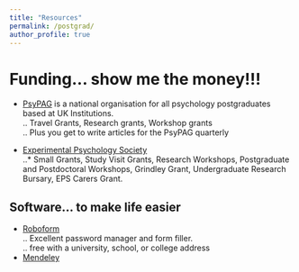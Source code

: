 ```yaml
---
title: "Resources"
permalink: /postgrad/
author_profile: true
---
```


# Funding... show me the money!!!  
* [PsyPAG](http://www.psypag.co.uk/) is a national organisation for all psychology postgraduates based at UK Institutions.  
.. Travel Grants, Research grants, Workshop grants  
.. Plus you get to write articles for the PsyPAG quarterly  

* [Experimental Psychology Society](https://eps.ac.uk/)  
..* Small Grants, Study Visit Grants, Research Workshops, Postgraduate and Postdoctoral Workshops, Grindley Grant, Undergraduate Research Bursary, EPS Carers Grant.  



## Software... to make life easier  
* [Roboform](https://www.roboform.com/promotions/college)  
.. Excellent password manager and form filler.  
.. free with a university, school, or college address  
* [Mendeley](https://www.mendeley.com)  

